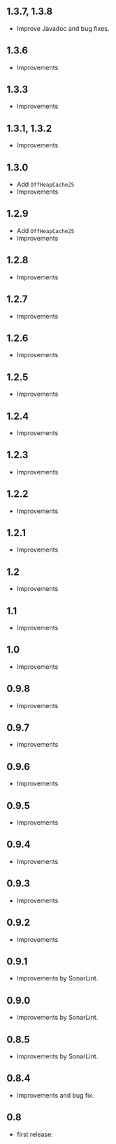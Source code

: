 ## 1.3.7, 1.3.8
* Improve Javadoc and bug fixes.

## 1.3.6
* Improvements

## 1.3.3
* Improvements

## 1.3.1, 1.3.2
* Improvements

## 1.3.0
* Add `OffHeapCache25`
* Improvements

## 1.2.9
* Add `OffHeapCache25`
* Improvements

## 1.2.8
* Improvements

## 1.2.7
* Improvements

## 1.2.6
* Improvements

## 1.2.5
* Improvements

## 1.2.4
* Improvements

## 1.2.3
* Improvements

## 1.2.2
* Improvements


## 1.2.1
* Improvements


## 1.2
* Improvements


## 1.1
* Improvements


## 1.0
* Improvements


## 0.9.8
* Improvements


## 0.9.7
* Improvements


## 0.9.6
* Improvements


## 0.9.5
* Improvements


## 0.9.4
* Improvements


## 0.9.3
* Improvements


## 0.9.2
* Improvements


## 0.9.1
* Improvements by SonarLint.


## 0.9.0
* Improvements by SonarLint.


## 0.8.5
* Improvements by SonarLint.


## 0.8.4
* Improvements and bug fix.


## 0.8

* first release.